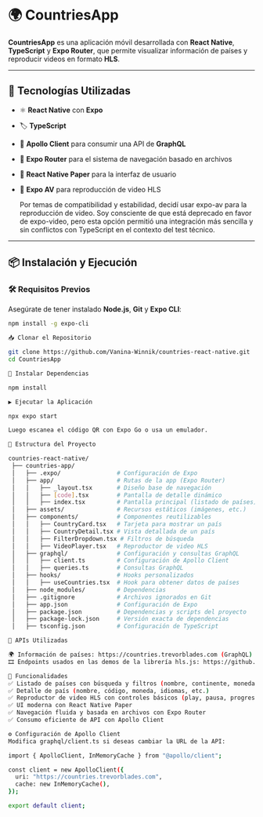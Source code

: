 # 🌍 CountriesApp

**CountriesApp** es una aplicación móvil desarrollada con **React Native**, **TypeScript** y **Expo Router**, que permite visualizar información de países y reproducir videos en formato **HLS**.

---

## 🚀 Tecnologías Utilizadas

- ⚛️ **React Native** con **Expo**
- 🏷 **TypeScript**
- 🔗 **Apollo Client** para consumir una API de **GraphQL**
- 🧭 **Expo Router** para el sistema de navegación basado en archivos
- 🎨 **React Native Paper** para la interfaz de usuario
- 🎥 **Expo AV** para reproducción de video HLS

  Por temas de compatibilidad y estabilidad, decidí usar expo-av para la reproducción de video. Soy consciente de que está deprecado en favor de expo-video, pero esta opción permitió una   integración más sencilla y sin conflictos con TypeScript en el contexto del test técnico.

---

## 📦 Instalación y Ejecución

### 🛠 Requisitos Previos

Asegúrate de tener instalado **Node.js**, **Git** y **Expo CLI**:

```sh
npm install -g expo-cli

📥 Clonar el Repositorio

git clone https://github.com/Vanina-Winnik/countries-react-native.git
cd CountriesApp

📌 Instalar Dependencias

npm install

▶️ Ejecutar la Aplicación

npx expo start

Luego escanea el código QR con Expo Go o usa un emulador.

📂 Estructura del Proyecto

countries-react-native/
 ├── countries-app/
 │   ├── .expo/                # Configuración de Expo
 │   ├── app/                  # Rutas de la app (Expo Router)
 │   │   ├── _layout.tsx       # Diseño base de navegación
 │   │   ├── [code].tsx        # Pantalla de detalle dinámico
 │   │   ├── index.tsx         # Pantalla principal (listado de países)
 │   ├── assets/               # Recursos estáticos (imágenes, etc.)
 │   ├── components/           # Componentes reutilizables
 │   │   ├── CountryCard.tsx   # Tarjeta para mostrar un país
 │   │   ├── CountryDetail.tsx # Vista detallada de un país
 │   │   ├── FilterDropdown.tsx # Filtros de búsqueda
 │   │   ├── VideoPlayer.tsx   # Reproductor de video HLS
 │   ├── graphql/              # Configuración y consultas GraphQL
 │   │   ├── client.ts         # Configuración de Apollo Client
 │   │   ├── queries.ts        # Consultas GraphQL
 │   ├── hooks/                # Hooks personalizados
 │   │   ├── useCountries.tsx  # Hook para obtener datos de países
 │   ├── node_modules/         # Dependencias
 │   ├── .gitignore            # Archivos ignorados en Git
 │   ├── app.json              # Configuración de Expo
 │   ├── package.json          # Dependencias y scripts del proyecto
 │   ├── package-lock.json     # Versión exacta de dependencias
 │   ├── tsconfig.json         # Configuración de TypeScript

🔗 APIs Utilizadas

🌍 Información de países: https://countries.trevorblades.com (GraphQL)
🎞 Endpoints usados en las demos de la librería hls.js: https://github.com/video-dev/hls.js/tree/master/demo

📜 Funcionalidades
✅ Listado de países con búsqueda y filtros (nombre, continente, moneda)
✅ Detalle de país (nombre, código, moneda, idiomas, etc.)
✅ Reproductor de video HLS con controles básicos (play, pausa, progreso)
✅ UI moderna con React Native Paper
✅ Navegación fluida y basada en archivos con Expo Router
✅ Consumo eficiente de API con Apollo Client

⚙️ Configuración de Apollo Client
Modifica graphql/client.ts si deseas cambiar la URL de la API:

import { ApolloClient, InMemoryCache } from "@apollo/client";

const client = new ApolloClient({
  uri: "https://countries.trevorblades.com",
  cache: new InMemoryCache(),
});

export default client;
